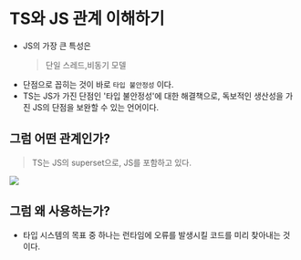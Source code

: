 # TS와 JS 관계 이해하기
- JS의 가장 큰 특성은
    >단일 스레드,비동기 모델
- 단점으로 꼽히는 것이 바로 `타입 불안정성` 이다.
- TS는 JS가 가진 단점인 '타입 불안정성'에 대한 해결책으로, 독보적인 생산성을 가진 JS의 단점을 보완할 수 있는 언어이다.

## 그럼 어떤 관계인가?
>TS는 JS의 superset으로, JS를 포함하고 있다.

<img src = "https://media.licdn.com/dms/image/C4E12AQGjvH3eTBDdmg/article-cover_image-shrink_600_2000/0/1597593610760?e=2147483647&v=beta&t=rMt8_v4wXHDrrndOaO6L-n9XS4lNFCxFZFEinEYKX20">

## 그럼 왜 사용하는가?
- 타입 시스템의 목표 중 하나는 런타임에 오류를 발생시킬 코드를 미리 찾아내는 것이다.
